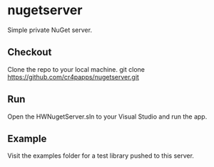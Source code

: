 # nugetserver
Simple private NuGet server.

## Checkout
Clone the repo to your local machine. git clone https://github.com/cr4papps/nugetserver.git

## Run
Open the HWNugetServer.sln to your Visual Studio and run the app.

## Example
Visit the examples folder for a test library pushed to this server.

